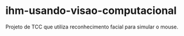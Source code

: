 # ihm-usando-visao-computacional
Projeto de TCC que utiliza reconhecimento facial para simular o mouse.
